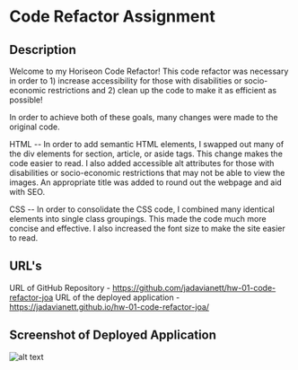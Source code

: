 # Code Refactor Assignment 

## Description
Welcome to my Horiseon Code Refactor! This code refactor was necessary in order to 1) increase accessibility for those with disabilities or socio-economic restrictions and 2) clean up the code to make it as efficient as possible! 

In order to achieve both of these goals, many changes were made to the original code. 

HTML -- In order to add semantic HTML elements, I swapped out many of the div elements for section, article, or aside tags. This change makes the code easier to read. I also added accessible alt attributes for those with disabilities or socio-economic restrictions that may not be able to view the images. An appropriate title was added to round out the webpage and aid with SEO. 

CSS -- In order to consolidate the CSS code, I combined many identical elements into single class groupings. This made the code much more concise and effective. I also increased the font size to make the site easier to read. 

## URL's 
URL of GitHub Repository - https://github.com/jadavianett/hw-01-code-refactor-joa
URL of the deployed application - https://jadavianett.github.io/hw-01-code-refactor-joa/ 

## Screenshot of Deployed Application 
![alt text](./assets/images/homepage.png "Home Page")



